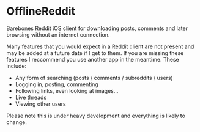 # OfflineReddit
Barebones Reddit iOS client for downloading posts, comments and later browsing without an internet connection.

Many features that you would expect in a Reddit client are not present and may be added at a future date if I get to them. If you are missing these features I reccommend you use another app in the meantime.
These include:
- Any form of searching (posts / comments / subreddits / users)
- Logging in, posting, commenting
- Following links, even looking at images...
- Live threads
- Viewing other users

Please note this is under heavy development and everything is likely to change.
